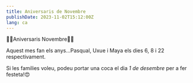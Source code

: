 ```yaml
---
title: Aniversaris de Novembre
publishDate: 2023-11-02T15:12:00Z
lang: ca
---
```


🎂🎂Aniversaris Novembre🎂🎂

Aquest mes fan els anys...Pasqual, Uxue i Maya els dies 6, 8 i 22 respectivament.

Si les families voleu, podeu portar una coca el dia _1 de desembre_ per a fer festeta!😍
